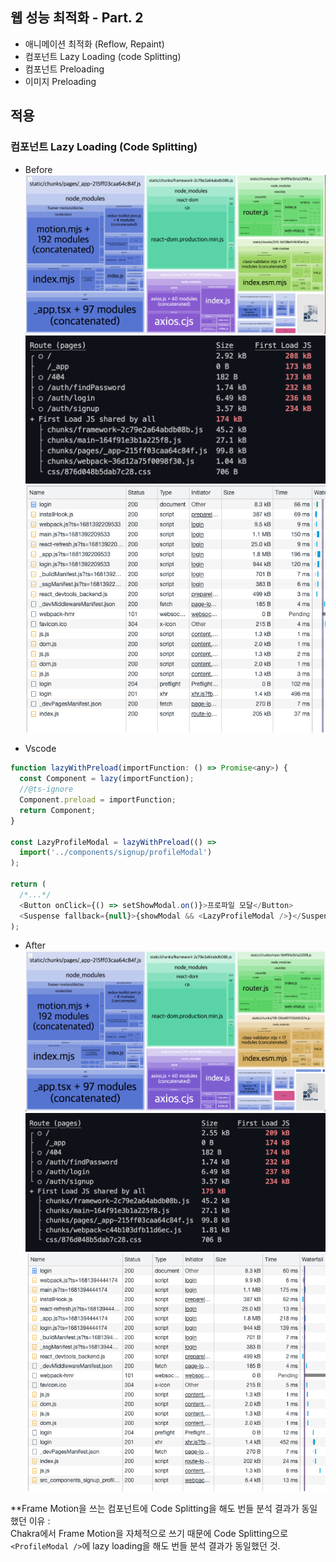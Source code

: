 ## 웹 성능 최적화 - Part. 2

- 애니메이션 최적화 (Reflow, Repaint)
- 컴포넌트 Lazy Loading (code Splitting)
- 컴포넌트 Preloading
- 이미지 Preloading

## 적용

### 컴포넌트 Lazy Loading (Code Splitting)

- Before  
  ![before-bundle](assets/lecture2/before-bundle.png)
  ![before-console](assets/lecture2/before-console.png)
  ![before-network](assets/lecture2/before-network.png)

- Vscode

```javascript
function lazyWithPreload(importFunction: () => Promise<any>) {
  const Component = lazy(importFunction);
  //@ts-ignore
  Component.preload = importFunction;
  return Component;
}

const LazyProfileModal = lazyWithPreload(() =>
  import('../components/signup/profileModal')
);

return (
  /*...*/
  <Button onClick={() => setShowModal.on()}>프로파일 모달</Button>
  <Suspense fallback={null}>{showModal && <LazyProfileModal />}</Suspense>
);
```

- After
  ![after-bundle](assets/lecture2/after-bundle.png)
  ![after-console](assets/lecture2/after-console.png)
  ![after-network](assets/lecture2/after-network.png)

\*\*Frame Motion을 쓰는 컴포넌트에 Code Splitting을 해도 번들 분석 결과가 동일했던 이유 :  
Chakra에서 Frame Motion을 자체적으로 쓰기 때문에 Code Splitting으로 `<ProfileModal />`에 lazy loading을 해도 번들 분석 결과가 동일했던 것.
